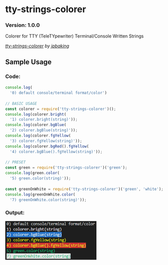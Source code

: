 # tty-strings-colorer

### Version: 1.0.0

Colorer for TTY (TeleTYpewriter) Terminal/Console Written Strings

_[tty-strings-colorer](https://github.com/jpbaking/tty-strings-colorer) by [jpbaking](https://github.com/jpbaking)_

## Sample Usage

### Code:
```javascript
console.log(
  '0) default console/terminal format/color')

// BASIC USAGE
const colorer = require('tty-strings-colorer')();
console.log(colorer.bright(
  '1) colorer.bright(string)'));
console.log(colorer.bgBlue(
  '2) colorer.bgBlue(string)'));
console.log(colorer.fgYellow(
  '3) colorer.fgYellow(string)'));
console.log(colorer.bgRed().fgYellow(
  '4) colorer.bgBlue().fgYellow(string)'));

// PRESET
const green = require('tty-strings-colorer')('green');
console.log(green.color(
  '5) green.color(string)'));

const greenOnWhite = require('tty-strings-colorer')('green', 'white');
console.log(greenOnWhite.color(
  '7) greenOnWhite.color(string)'));
```

### Output:
![Sample Output](.readme/ColorTestOutput.png)
